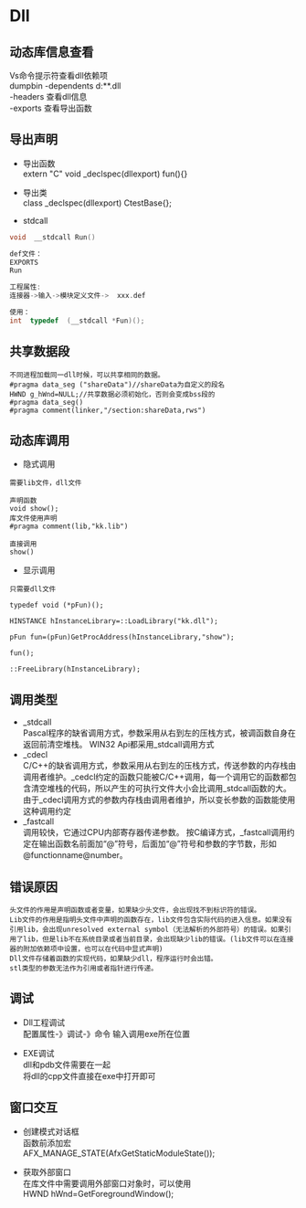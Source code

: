 # Dll

## 动态库信息查看

Vs命令提示符查看dll依赖项  
dumpbin   -dependents  d:\**.dll  
-headers        查看dll信息  
-exports        查看导出函数  

## 导出声明

+ 导出函数  
extern "C" void _declspec(dllexport) fun(){}

+ 导出类  
class  _declspec(dllexport) CtestBase{};

+ stdcall

```C
void  __stdcall Run()

def文件：
EXPORTS
Run

工程属性:
连接器->输入->模块定义文件->  xxx.def

使用：
int  typedef  (__stdcall *Fun)();
```

## 共享数据段

```
不同进程加载同一dll时候，可以共享相同的数据。
#pragma data_seg ("shareData")//shareData为自定义的段名
HWND g_hWnd=NULL;//共享数据必须初始化，否则会变成bss段的
#pragma data_seg()
#pragma comment(linker,"/section:shareData,rws")
```


## 动态库调用

+ 隐式调用
```
需要lib文件，dll文件

声明函数
void show();
库文件使用声明
#pragma comment(lib,"kk.lib")

直接调用
show()
```

+ 显示调用

```
只需要dll文件

typedef void (*pFun)();

HINSTANCE hInstanceLibrary=::LoadLibrary("kk.dll");

pFun fun=(pFun)GetProcAddress(hInstanceLibrary,"show");

fun();

::FreeLibrary(hInstanceLibrary);
```

## 调用类型

+ _stdcall  
Pascal程序的缺省调用方式，参数采用从右到左的压栈方式，被调函数自身在返回前清空堆栈。
WIN32 Api都采用_stdcall调用方式
+ _cdecl  
C/C++的缺省调用方式，参数采用从右到左的压栈方式，传送参数的内存栈由调用者维护。_cedcl约定的函数只能被C/C++调用，每一个调用它的函数都包含清空堆栈的代码，所以产生的可执行文件大小会比调用_stdcall函数的大。
由于_cdecl调用方式的参数内存栈由调用者维护，所以变长参数的函数能使用这种调用约定
+ _fastcall  
调用较快，它通过CPU内部寄存器传递参数。
按C编译方式，_fastcall调用约定在输出函数名前面加“@”符号，后面加“@”符号和参数的字节数，形如@functionname@number。

## 错误原因

```
头文件的作用是声明函数或者变量，如果缺少头文件，会出现找不到标识符的错误。
Lib文件的作用是指明头文件中声明的函数存在，lib文件包含实际代码的进入信息。如果没有引用lib，会出现unresolved external symbol（无法解析的外部符号）的错误。如果引用了lib，但是lib不在系统目录或者当前目录，会出现缺少lib的错误。(lib文件可以在连接器的附加依赖项中设置，也可以在代码中显式声明)
Dll文件存储着函数的实现代码，如果缺少dll，程序运行时会出错。
stl类型的参数无法作为引用或者指针进行传递。
```

## 调试

+ Dll工程调试  
配置属性-》调试-》命令    输入调用exe所在位置

+ EXE调试  
dll和pdb文件需要在一起  
将dll的cpp文件直接在exe中打开即可  

## 窗口交互

+ 创建模式对话框  
函数前添加宏  
AFX_MANAGE_STATE(AfxGetStaticModuleState());

+ 获取外部窗口  
在库文件中需要调用外部窗口对象时，可以使用  
HWND hWnd=GetForegroundWindow();